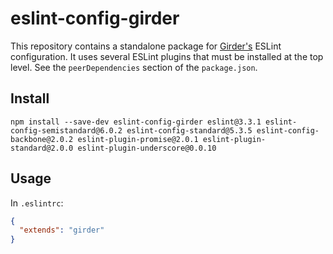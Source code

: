 eslint-config-girder
===================

This repository contains a standalone package for
[Girder's](https://github.com/girder/girder) ESLint configuration.
It uses several ESLint plugins that must be installed at the top
level.  See the `peerDependencies` section of the `package.json`.

Install
-------

```
npm install --save-dev eslint-config-girder eslint@3.3.1 eslint-config-semistandard@6.0.2 eslint-config-standard@5.3.5 eslint-config-backbone@2.0.2 eslint-plugin-promise@2.0.1 eslint-plugin-standard@2.0.0 eslint-plugin-underscore@0.0.10
```

Usage
-----

In `.eslintrc`:
```json
{
  "extends": "girder"
}
```
